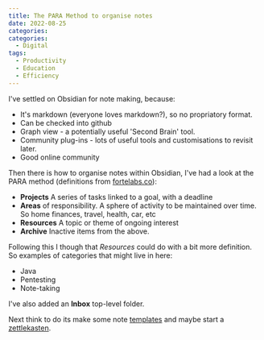```yaml
---
title: The PARA Method to organise notes
date: 2022-08-25
categories:
categories:
  - Digital
tags:
  - Productivity
  - Education
  - Efficiency
---
```


I've settled on Obsidian for note making, because:

- It's markdown (everyone loves markdown?), so no propriatory format.
- Can be checked into github
- Graph view - a potentially useful 'Second Brain' tool.
- Community plug-ins - lots of useful tools and customisations to revisit later.
- Good online community

Then there is how to organise notes within Obsidian, I've had a look at the PARA method (definitions from [fortelabs.co](https://fortelabs.co/blog/para/)):

- **Projects** A series of tasks linked to a goal, with a deadline
- **Areas** of responsibility. A sphere of activity to be maintained over time. So home finances, travel, health, car, etc
- **Resources** A topic or theme of ongoing interest
- **Archive** Inactive items from the above.

Following this I though that _Resources_ could do with a bit more definition. So examples of categories that might live in here:

- Java
- Pentesting
- Note-taking

I've also added an **Inbox** top-level folder.

Next think to do its make some note [templates](https://benenewton.medium.com/my-obsidian-daily-note-template-a4bdab53dc62) and maybe start a [zettlekasten](https://beingpax.medium.com/zettelkasten-method-with-obsidian-how-to-take-smart-notes-with-examples-cdaf348febbd).
